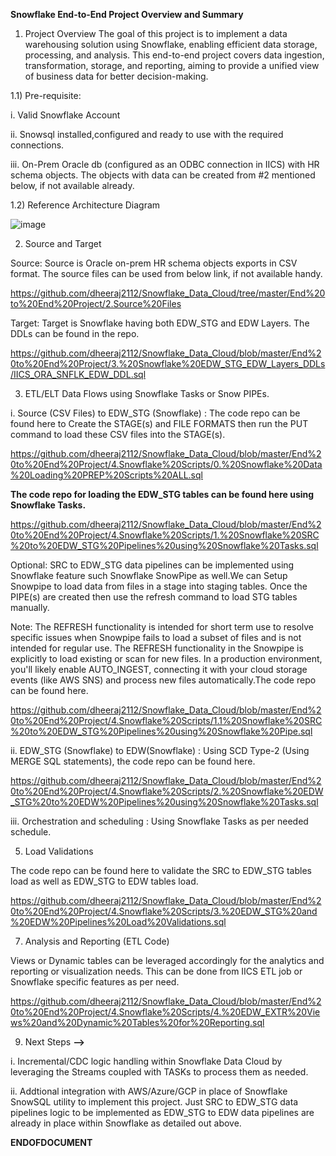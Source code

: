 **Snowflake End-to-End Project Overview and Summary**

1. Project Overview
The goal of this project is to implement a data warehousing solution using Snowflake, enabling efficient data storage, processing, and analysis. This end-to-end project covers data ingestion, transformation, storage, and reporting, aiming to provide a unified view of business data for better decision-making.

1.1) Pre-requisite:

i. Valid Snowflake Account

ii. Snowsql installed,configured and ready to use with the required connections.

iii. On-Prem Oracle db (configured as an ODBC connection in IICS) with HR schema objects. The objects with data can be created from #2 mentioned below, if not available already.

1.2) Reference Architecture Diagram

![image](https://github.com/user-attachments/assets/cfc6e941-e036-4f81-a91c-870f739576bc)


2.  Source and Target
   
Source: Source is Oracle on-prem HR schema objects exports in CSV format. The source files can be used from below link, if not available handy.

https://github.com/dheeraj2112/Snowflake_Data_Cloud/tree/master/End%20to%20End%20Project/2.Source%20Files

Target: Target is Snowflake having both EDW_STG and EDW Layers. The DDLs can be found in the repo. 

https://github.com/dheeraj2112/Snowflake_Data_Cloud/blob/master/End%20to%20End%20Project/3.%20Snowflake%20EDW_STG_EDW_Layers_DDLs/IICS_ORA_SNFLK_EDW_DDL.sql

3.  ETL/ELT Data Flows using Snowflake Tasks or Snow PIPEs.

i. Source (CSV Files) to EDW_STG (Snowflake) : The code repo can be found here to Create the STAGE(s) and FILE FORMATS then run the PUT command to load these CSV files into the STAGE(s).

https://github.com/dheeraj2112/Snowflake_Data_Cloud/blob/master/End%20to%20End%20Project/4.Snowflake%20Scripts/0.%20Snowflake%20Data%20Loading%20PREP%20Scripts%20ALL.sql

**The code repo for loading the EDW_STG tables can be found here using Snowflake Tasks.**

https://github.com/dheeraj2112/Snowflake_Data_Cloud/blob/master/End%20to%20End%20Project/4.Snowflake%20Scripts/1.%20Snowflake%20SRC%20to%20EDW_STG%20Pipelines%20using%20Snowflake%20Tasks.sql

Optional: SRC to EDW_STG data pipelines can be implemented using Snowflake feature such Snowflake SnowPipe as well.We can Setup Snowpipe to load data from files in a stage into staging tables. Once the PIPE(s) are created  then use the refresh command to load STG tables manually.

Note: The REFRESH functionality is intended for short term use to resolve specific issues when Snowpipe fails to load a subset of files and is not intended for regular use.
The REFRESH functionality in the Snowpipe is explicitly to load existing or scan for new files. In a production environment, you'll likely enable AUTO_INGEST, connecting it with your cloud storage events (like AWS SNS) and process new files automatically.The code repo can be found here.

https://github.com/dheeraj2112/Snowflake_Data_Cloud/blob/master/End%20to%20End%20Project/4.Snowflake%20Scripts/1.1%20Snowflake%20SRC%20to%20EDW_STG%20Pipelines%20using%20Snowflake%20Pipe.sql

ii. EDW_STG (Snowflake) to EDW(Snowflake) : Using SCD Type-2 (Using MERGE SQL statements), the code repo can be found here.

https://github.com/dheeraj2112/Snowflake_Data_Cloud/blob/master/End%20to%20End%20Project/4.Snowflake%20Scripts/2.%20Snowflake%20EDW_STG%20to%20EDW%20Pipelines%20using%20Snowflake%20Tasks.sql

iii. Orchestration and scheduling : Using Snowflake Tasks as per needed schedule.
   
5.  Load Validations

The code repo can be found here to validate the SRC to EDW_STG tables load as well as EDW_STG to EDW tables load.

https://github.com/dheeraj2112/Snowflake_Data_Cloud/blob/master/End%20to%20End%20Project/4.Snowflake%20Scripts/3.%20EDW_STG%20and%20EDW%20Pipelines%20Load%20Validations.sql
   
7.  Analysis and Reporting (ETL Code)

Views or Dynamic tables can be leveraged accordingly for the analytics and reporting or visualization needs. This can be done from IICS ETL job or Snowflake specific features as per need.

https://github.com/dheeraj2112/Snowflake_Data_Cloud/blob/master/End%20to%20End%20Project/4.Snowflake%20Scripts/4.%20EDW_EXTR%20Views%20and%20Dynamic%20Tables%20for%20Reporting.sql
   
9.  Next Steps **-->**
    
i. Incremental/CDC logic handling within Snowflake Data Cloud by leveraging the Streams coupled with TASKs to process them as needed.

ii. Addtional integration with AWS/Azure/GCP in place of Snowflake SnowSQL utility to implement this project. Just SRC to EDW_STG data pipelines logic to be implemented as EDW_STG to EDW data pipelines are already in place within Snowflake as detailed out above.

**ENDOFDOCUMENT**
